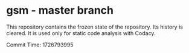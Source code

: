 # gsm - master branch

This repository contains the frozen state of the repository.
Its history is cleared. It is used only for static code
analysis with Codacy.

Commit Time: 1726793995